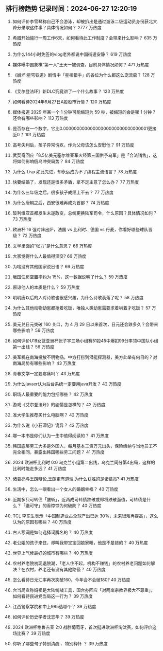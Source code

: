 
## 排行榜趋势 记录时间：2024-06-27 12:20:19
  
  1. 如何评价李雪琴称自己不会游泳，却被扒出是通过游泳二级运动员身份获北大降分录取这件事？具体情况如何？ 2777 万热度
    
  2. 希腊开始施行一周工作6天，如何看待此工作制度？会带来什么影响？ 635 万热度
    
  3. 为什么144小时免签的vlog老外都说中国街道安静？ 619 万热度
    
  4. 媒体曝中国象棋“第一人”王天一被调查，目前具体情况如何？ 471 万热度
    
  5. 《崩坏:星穹铁道》剧情中「星核猎手」的各位为什么都这么宠流萤？ 128 万热度
    
  6. 《艾尔登法环》新DLC究竟讲了一个什么故事？ 123 万热度
    
  7. 如何看待2024年6月27日A股股市行情？ 120 万热度
    
  8. 媒体报道 2029 年某一个 1 分钟可能缩短为 59 秒，被缩短的会是哪 1 分钟？还会有哪些影响？ 113 万热度
    
  9. 是否存在一个数字，它比0.00000000000000000000000000000001更接近0？ 101 万热度
    
  10. 高考失利后，孩子异常愧疚，作为父母该怎么安慰他？ 91 万热度
    
  11. 武契奇回应「8.5亿美元塞尔维亚军火经第三国供予乌军」是「合法销售」，这将如何影响俄乌冲突局势？ 84 万热度
    
  12. 为什么 Lisp 如此先进，却永远成为不了编程主流语言？ 78 万热度
    
  13. 快要结婚了，发现还是很多矛盾，拿不定主意了怎么办？ 77 万热度
    
  14. 为什么三年级之后，很多孩子成绩上不去？ 77 万热度
    
  15. 为什么唐朝之后，西安很难再成为首都？ 74 万热度
    
  16. 玻利维亚首都发生未遂政变，总统更换陆军司令，什么原因？具体情况如何？ 73 万热度
    
  17. 欧洲杯 16 强对阵出炉，法国 vs 比利时、德国 vs 丹麦，你看好哪些球队晋级？ 72 万热度
    
  18. 文学里面的“张力”是什么意思？ 66 万热度
    
  19. 大家觉得什么人最值得深交? 66 万热度
    
  20. 为啥没有其他国家说日语？ 66 万热度
    
  21. 我国住房空置率约为 15%，这一数据说明了什么？ 59 万热度
    
  22. 原谅他人的本质是什么？ 59 万热度
    
  23. 明明唐以后的人对诗歌也很感兴趣，为什么诗歌衰落了呢？ 58 万热度
    
  24. 为什么其他动物幼崽都抢着吃饭，唯独人类幼崽需要求着哄着才吃饭？ 57 万热度
    
  25. 美元兑日元突破 160 关口，为 4 月 29 日以来首次，日元还会跌多久？会带来哪些影响？ 56 万热度
    
  26. 如何评价U18女篮亚洲杯张子宇三场小组赛51投45中爆扣99分率领中国队小组第一出线？ 56 万热度
    
  27. 美军机在南海投放不明物品，中方打捞到潜艇探测器，美方此举有何目的？对南海局势有哪些影响？ 43 万热度
    
  28. 青春文学一定要疼痛吗？ 43 万热度
    
  29. 为什么javaer认为后台系统一定要用java开发？ 42 万热度
    
  30. 职场人最重要的能力包括哪些？ 42 万热度
    
  31. 游戏《艾尔登法环》的剧情是怎样的？ 42 万热度
    
  32. 准大学生推荐买什么电脑啊？ 42 万热度
    
  33. 为什么说《小石潭记》诡异？ 42 万热度
    
  34. 哪一本书是你们认为一生中值得阅读的？ 41 万热度
    
  35. 韩国底层劳工大多是外国人，每月基本工资万元出头，保险缴纳与当地员工不完全相同，暴露出韩国哪些劳工问题？ 41 万热度
    
  36. 2024 欧洲杯比利时 0:0 乌克兰小组第二出线，乌克兰同分第4出局，这样的比利时能走多远？ 41 万热度
    
  37. 诸葛亮与王朗辩论,王朗更有道理,为什么获胜的是诸葛亮? 41 万热度
    
  38. 生活中，怎么一眼看出一个女人的婚姻幸福？ 40 万热度
    
  39. 近期多只可转债「腰斩」，近两成可转债跌破或即将跌破面值，可转债是什么？「退可守」的香饽饽为何破防？ 40 万热度
    
  40. TCL 李东生表示「中国制造业占全球产出已达 30%，未来很难再提高」，这么认为的原因有哪些？ 40 万热度
    
  41. 古人写词是如何选择词牌名的？ 40 万热度
    
  42. 老公姐的孩子来住，却叫我带宝宝回娘家睡，他是不是错的？ 40 万热度
    
  43. 世界上气候最好的城市有哪些？ 40 万热度
    
  44. 农村养老院初现退院潮，「老人住不起，机构不赚钱」的农村养老问题如何解决？在农村，养老还有没有其他路径？ 40 万热度
    
  45. 怎么看待日元汇率再次突破160，今年会不会破180? 40 万热度
    
  46. 台当局宣称妈祖是大陆统战工具，国台办回应「对两岸宗教界极大不尊重」，如何看待民进党当局这一行为？ 39 万热度
    
  47. 江西警察学院和中上985选哪个？ 39 万热度
    
  48. 如何评价历史学者沈志华？ 39 万热度
    
  49. 2024 欧洲杯格鲁吉亚 2:0 战胜葡萄牙，首次挺进欧洲杯淘汰赛，如何评价这场比赛？ 39 万热度
    
  50. 你听了哪些句子特别清醒 、特别释怀 ？ 39 万热度
    